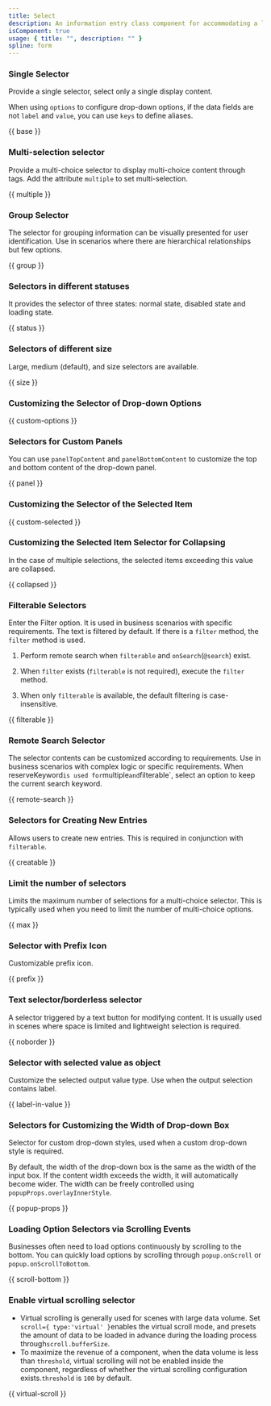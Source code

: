 ```yaml
---
title: Select
description: An information entry class component for accommodating a large number of options.
isComponent: true
usage: { title: "", description: "" }
spline: form
---
```


### Single Selector

Provide a single selector, select only a single display content.

When using `options` to configure drop-down options, if the data fields are not `label` and `value`, you can use `keys` to define aliases.

{{ base }}

### Multi-selection selector

Provide a multi-choice selector to display multi-choice content through tags. Add the attribute `multiple` to set multi-selection.

{{ multiple }}

### Group Selector

The selector for grouping information can be visually presented for user identification. Use in scenarios where there are hierarchical relationships but few options.

{{ group }}

### Selectors in different statuses

It provides the selector of three states: normal state, disabled state and loading state.

{{ status }}

### Selectors of different size

Large, medium (default), and size selectors are available.

{{ size }}

### Customizing the Selector of Drop-down Options

{{ custom-options }}

### Selectors for Custom Panels

You can use `panelTopContent` and `panelBottomContent` to customize the top and bottom content of the drop-down panel.

{{ panel }}

### Customizing the Selector of the Selected Item

{{ custom-selected }}

### Customizing the Selected Item Selector for Collapsing

In the case of multiple selections, the selected items exceeding this value are collapsed.

{{ collapsed }}

### Filterable Selectors

Enter the Filter option. It is used in business scenarios with specific requirements. The text is filtered by default. If there is a `filter` method, the `filter` method is used.

1.  Perform remote search when `filterable` and `onSearch`(`@search`) exist.

2.  When `filter` exists (`filterable` is not required), execute the `filter` method.

3.  When only `filterable` is available, the default filtering is case-insensitive.

{{ filterable }}

### Remote Search Selector

The selector contents can be customized according to requirements. Use in business scenarios with complex logic or specific requirements. When reserveKeyword`is used for`multiple`and`filterable`, select an option to keep the current search keyword.

{{ remote-search }}

### Selectors for Creating New Entries

Allows users to create new entries. This is required in conjunction with `filterable`.

{{ creatable }}

### Limit the number of selectors

Limits the maximum number of selections for a multi-choice selector. This is typically used when you need to limit the number of multi-choice options.

{{ max }}

### Selector with Prefix Icon

Customizable prefix icon.

{{ prefix }}

### Text selector/borderless selector

A selector triggered by a text button for modifying content. It is usually used in scenes where space is limited and lightweight selection is required.

{{ noborder }}

### Selector with selected value as object

Customize the selected output value type. Use when the output selection contains label.

{{ label-in-value }}

### Selectors for Customizing the Width of Drop-down Box

Selector for custom drop-down styles, used when a custom drop-down style is required.

By default, the width of the drop-down box is the same as the width of the input box. If the content width exceeds the width, it will automatically become wider. The width can be freely controlled using `popupProps.overlayInnerStyle`.

{{ popup-props }}

### Loading Option Selectors via Scrolling Events

Businesses often need to load options continuously by scrolling to the bottom. You can quickly load options by scrolling through `popup.onScroll` or `popup.onScrollToBottom`.

{{ scroll-bottom }}

### Enable virtual scrolling selector

- Virtual scrolling is generally used for scenes with large data volume. Set `scroll={ type:'virtual' }`enables the virtual scroll mode, and presets the amount of data to be loaded in advance during the loading process through`scroll.bufferSize`.
- To maximize the revenue of a component, when the data volume is less than `threshold`, virtual scrolling will not be enabled inside the component, regardless of whether the virtual scrolling configuration exists.`threshold` is `100` by default.

{{ virtual-scroll }}
